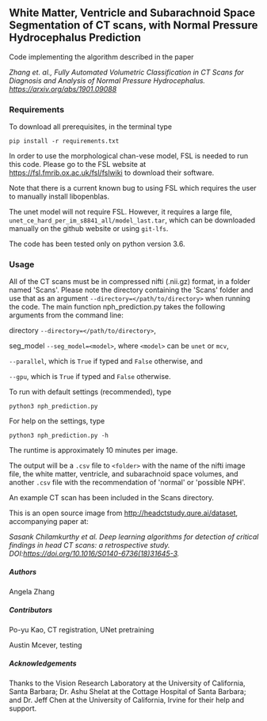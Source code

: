 ## White Matter, Ventricle and Subarachnoid Space Segmentation of CT scans, with Normal Pressure Hydrocephalus Prediction


Code implementing the algorithm described in the paper 

*Zhang et. al., Fully Automated Volumetric Classification in CT Scans for Diagnosis and Analysis of Normal Pressure Hydrocephalus. https://arxiv.org/abs/1901.09088*


### Requirements


To download all prerequisites, in the terminal type
```
pip install -r requirements.txt
```
In order to use the morphological chan-vese model, FSL is needed to run this code. Please go to the FSL website at https://fsl.fmrib.ox.ac.uk/fsl/fslwiki to download their software.

Note that there is a current known bug to using FSL which requires the user to manually install libopenblas.

The unet model will not require FSL. However, it requires a large file, `unet_ce_hard_per_im_s8841_all/model_last.tar`, which can be downloaded manually on the github website or using `git-lfs`. 

The code has been tested only on python version 3.6.

### Usage


All of the CT scans must be in compressed nifti (.nii.gz) format, in a folder named 'Scans'.
Please note the directory containing the 'Scans' folder and use that as an argument `--directory=</path/to/directory>` when running the code.
The main function nph_prediction.py takes the following arguments from the command line: 

directory `--directory=</path/to/directory>`, 

seg_model `--seg_model=<model>`, where `<model>` can be `unet` or `mcv`,

`--parallel`, which is `True` if typed and `False` otherwise, and

`--gpu`, which is `True` if typed and `False` otherwise.

To run with default settings (recommended), type
```
python3 nph_prediction.py
```

For help on the settings, type
```
python3 nph_prediction.py -h
```

The runtime is approximately 10 minutes per image.

The output will be a `.csv` file to `<folder>` with the name of the nifti image file, the white matter, ventricle, and subarachnoid space volumes, and another `.csv` file with the recommendation of 'normal' or 'possible NPH'.

An example CT scan has been included in the Scans directory. 

This is an open source image from http://headctstudy.qure.ai/dataset, accompanying paper at:

*Sasank Chilamkurthy et al. Deep learning algorithms for detection of critical findings in
head CT scans: a retrospective study. DOI:https://doi.org/10.1016/S0140-6736(18)31645-3.*

##### Authors
Angela Zhang

##### Contributors
Po-yu Kao, CT registration, UNet pretraining

Austin Mcever, testing

##### Acknowledgements
Thanks to the Vision Research Laboratory at the University of California, Santa Barbara; Dr. Ashu Shelat at the Cottage Hospital of Santa Barbara; and Dr. Jeff Chen at the University of California, Irvine for their help and support.

